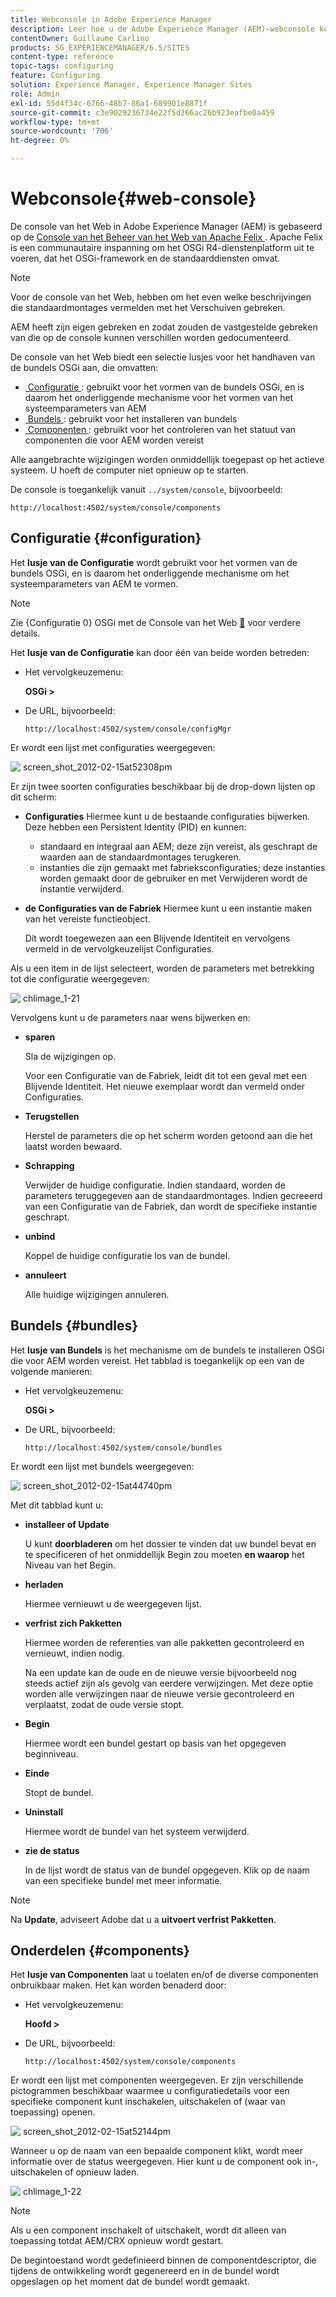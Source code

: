 ```yaml
---
title: Webconsole in Adobe Experience Manager
description: Leer hoe u de Adobe Experience Manager (AEM)-webconsole kunt gebruiken.
contentOwner: Guillaume Carlino
products: SG_EXPERIENCEMANAGER/6.5/SITES
content-type: reference
topic-tags: configuring
feature: Configuring
solution: Experience Manager, Experience Manager Sites
role: Admin
exl-id: 55d4f34c-6766-48b7-86a1-689901e8871f
source-git-commit: c3e9029236734e22f5d266ac26b923eafbe0a459
workflow-type: tm+mt
source-wordcount: '706'
ht-degree: 0%

---
```


# Webconsole{#web-console}

De console van het Web in Adobe Experience Manager (AEM) is gebaseerd op de [&#x200B; Console van het Beheer van het Web van Apache Felix &#x200B;](https://felix.apache.org/documentation/subprojects/apache-felix-web-console.html). Apache Felix is een communautaire inspanning om het OSGi R4-dienstenplatform uit te voeren, dat het OSGi-framework en de standaarddiensten omvat.

>[!NOTE]
>
>Voor de console van het Web, hebben om het even welke beschrijvingen die standaardmontages vermelden met het Verschuiven gebreken.
>
>AEM heeft zijn eigen gebreken en zodat zouden de vastgestelde gebreken van die op de console kunnen verschillen worden gedocumenteerd.

De console van het Web biedt een selectie lusjes voor het handhaven van de bundels OSGi aan, die omvatten:

* [&#x200B; Configuratie &#x200B;](#configuration): gebruikt voor het vormen van de bundels OSGi, en is daarom het onderliggende mechanisme voor het vormen van het systeemparameters van AEM
* [&#x200B; Bundels &#x200B;](#bundles): gebruikt voor het installeren van bundels
* [&#x200B; Componenten &#x200B;](#components): gebruikt voor het controleren van het statuut van componenten die voor AEM worden vereist

Alle aangebrachte wijzigingen worden onmiddellijk toegepast op het actieve systeem. U hoeft de computer niet opnieuw op te starten.

De console is toegankelijk vanuit `../system/console`, bijvoorbeeld:

`http://localhost:4502/system/console/components`

## Configuratie {#configuration}

Het **lusje van de Configuratie** wordt gebruikt voor het vormen van de bundels OSGi, en is daarom het onderliggende mechanisme om het systeemparameters van AEM te vormen.

>[!NOTE]
>
>Zie {Configuratie 0} OSGi met de Console van het Web [&#128279;](/help/sites-deploying/configuring-osgi.md) voor verdere details.

Het **lusje van de Configuratie** kan door één van beide worden betreden:

* Het vervolgkeuzemenu:

  **OSGi >**

* De URL, bijvoorbeeld:

  `http://localhost:4502/system/console/configMgr`

Er wordt een lijst met configuraties weergegeven:

![&#x200B; screen_shot_2012-02-15at52308pm &#x200B;](assets/screen_shot_2012-02-15at52308pm.png)

Er zijn twee soorten configuraties beschikbaar bij de drop-down lijsten op dit scherm:

* **Configuraties**
Hiermee kunt u de bestaande configuraties bijwerken. Deze hebben een Persistent Identity (PID) en kunnen:

   * standaard en integraal aan AEM; deze zijn vereist, als geschrapt de waarden aan de standaardmontages terugkeren.
   * instanties die zijn gemaakt met fabrieksconfiguraties; deze instanties worden gemaakt door de gebruiker en met Verwijderen wordt de instantie verwijderd.

* **de Configuraties van de Fabriek**
Hiermee kunt u een instantie maken van het vereiste functieobject.

  Dit wordt toegewezen aan een Blijvende Identiteit en vervolgens vermeld in de vervolgkeuzelijst Configuraties.

Als u een item in de lijst selecteert, worden de parameters met betrekking tot die configuratie weergegeven:

![&#x200B; chlimage_1-21 &#x200B;](assets/chlimage_1-21a.png)

Vervolgens kunt u de parameters naar wens bijwerken en:

* **sparen**

  Sla de wijzigingen op.

  Voor een Configuratie van de Fabriek, leidt dit tot een geval met een Blijvende Identiteit. Het nieuwe exemplaar wordt dan vermeld onder Configuraties.

* **Terugstellen**

  Herstel de parameters die op het scherm worden getoond aan die het laatst worden bewaard.

* **Schrapping**

  Verwijder de huidige configuratie. Indien standaard, worden de parameters teruggegeven aan de standaardmontages. Indien gecreeerd van een Configuratie van de Fabriek, dan wordt de specifieke instantie geschrapt.

* **unbind**

  Koppel de huidige configuratie los van de bundel.

* **annuleert**

  Alle huidige wijzigingen annuleren.

## Bundels {#bundles}

Het **lusje van Bundels** is het mechanisme om de bundels te installeren OSGi die voor AEM worden vereist. Het tabblad is toegankelijk op een van de volgende manieren:

* Het vervolgkeuzemenu:

  **OSGi >**

* De URL, bijvoorbeeld:

  `http://localhost:4502/system/console/bundles`

Er wordt een lijst met bundels weergegeven:

![&#x200B; screen_shot_2012-02-15at44740pm &#x200B;](assets/screen_shot_2012-02-15at44740pm.png)

Met dit tabblad kunt u:

* **installeer of Update**

  U kunt **doorbladeren** om het dossier te vinden dat uw bundel bevat en te specificeren of het **&#x200B;**&#x200B;onmiddellijk Begin zou moeten **en waarop** het Niveau van het Begin.

* **herladen**

  Hiermee vernieuwt u de weergegeven lijst.

* **verfrist zich Pakketten**

  Hiermee worden de referenties van alle pakketten gecontroleerd en vernieuwt, indien nodig.

  Na een update kan de oude en de nieuwe versie bijvoorbeeld nog steeds actief zijn als gevolg van eerdere verwijzingen. Met deze optie worden alle verwijzingen naar de nieuwe versie gecontroleerd en verplaatst, zodat de oude versie stopt.

* **Begin**

  Hiermee wordt een bundel gestart op basis van het opgegeven beginniveau.

* **Einde**

  Stopt de bundel.

* **Uninstall**

  Hiermee wordt de bundel van het systeem verwijderd.

* **zie de status**

  In de lijst wordt de status van de bundel opgegeven. Klik op de naam van een specifieke bundel met meer informatie.

>[!NOTE]
>
>Na **Update**, adviseert Adobe dat u a **uitvoert verfrist Pakketten**.

## Onderdelen {#components}

Het **lusje van Componenten** laat u toelaten en/of de diverse componenten onbruikbaar maken. Het kan worden benaderd door:

* Het vervolgkeuzemenu:

  **Hoofd >**

* De URL, bijvoorbeeld:

  `http://localhost:4502/system/console/components`

Er wordt een lijst met componenten weergegeven. Er zijn verschillende pictogrammen beschikbaar waarmee u configuratiedetails voor een specifieke component kunt inschakelen, uitschakelen of (waar van toepassing) openen.

![&#x200B; screen_shot_2012-02-15at52144pm &#x200B;](assets/screen_shot_2012-02-15at52144pm.png)

Wanneer u op de naam van een bepaalde component klikt, wordt meer informatie over de status weergegeven. Hier kunt u de component ook in-, uitschakelen of opnieuw laden.

![&#x200B; chlimage_1-22 &#x200B;](assets/chlimage_1-22a.png)

>[!NOTE]
>
>Als u een component inschakelt of uitschakelt, wordt dit alleen van toepassing totdat AEM/CRX opnieuw wordt gestart.
>
>De begintoestand wordt gedefinieerd binnen de componentdescriptor, die tijdens de ontwikkeling wordt gegenereerd en in de bundel wordt opgeslagen op het moment dat de bundel wordt gemaakt.
